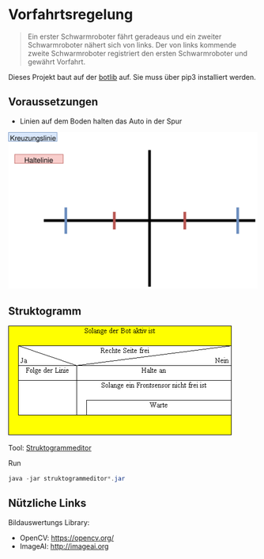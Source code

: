 # Vorfahrtsregelung

> Ein erster Schwarmroboter fährt geradeaus und ein zweiter Schwarmroboter nähert sich von links. Der von links kommende zweite Schwarmroboter registriert den ersten Schwarmroboter und gewährt Vorfahrt.

Dieses Projekt baut auf der [botlib](https://github.com/GretaThunbergUltras/botlib) auf. Sie muss über pip3 installiert werden.

## Voraussetzungen

- Linien auf dem Boden halten das Auto in der Spur

![Kreuzungsdiagramm](docs/kreuzung.svg)

## Struktogramm

![Struktogramm](docs/struktogramm.png)

Tool: [Struktogrammeditor](http://whiledo.de/index.php?p=struktogrammeditor)

Run

``` powershell
java -jar struktogrammeditor*.jar
```
## Nützliche Links

Bildauswertungs Library:
- OpenCV: https://opencv.org/
- ImageAI: http://imageai.org
